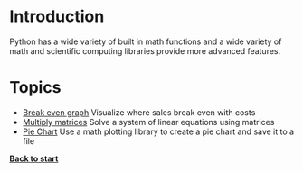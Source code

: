 # Introduction

Python has a wide variety of built in math functions and a wide variety of math and scientific computing libraries provide more advanced features.

# Topics
 - [Break even graph](/math/break_even_chart.py) Visualize where sales break even with costs
 - [Multiply matrices](/math/multiply_matrices.py) Solve a system of linear equations using matrices
 - [Pie Chart](/math/pie_chart.py) Use a math plotting library to create a pie chart and save it to a file

**[Back to start](https://github.com/ccozad/python-playground)**